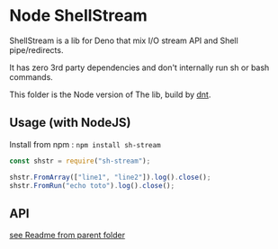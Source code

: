 # Node ShellStream

ShellStream is a lib for Deno that mix I/O stream API and Shell pipe/redirects.

It has zero 3rd party dependencies and don't internally run sh or bash commands.

This folder is the Node version of The lib, build by [dnt](https://github.com/denoland/dnt).

## Usage (with NodeJS)

Install from npm : `npm install sh-stream`

```javascript
const shstr = require("sh-stream");

shstr.FromArray(["line1", "line2"]).log().close();
shstr.FromRun("echo toto").log().close();
```
## API

[see Readme from parent folder](../README.md)
